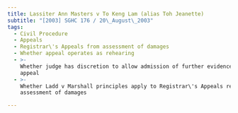 ```yaml
---
title: Lassiter Ann Masters v To Keng Lam (alias Toh Jeanette)
subtitle: "[2003] SGHC 176 / 20\_August\_2003"
tags:
  - Civil Procedure
  - Appeals
  - Registrar\'s Appeals from assessment of damages
  - Whether appeal operates as rehearing
  - >-
    Whether judge has discretion to allow admission of further evidence on
    appeal
  - >-
    Whether Ladd v Marshall principles apply to Registrar\'s Appeals relating to
    assessment of damages

---
```


